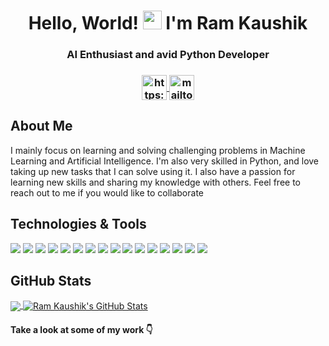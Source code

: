 <h1 align="center"> Hello, World! <img src="https://media.giphy.com/media/hvRJCLFzcasrR4ia7z/giphy.gif" width="30px" /> I'm Ram Kaushik </h1>
<h3 align="center"> AI Enthusiast and avid Python Developer </h3>
<h3 align="center">
	<a href="https://www.linkedin.com/in/ramkaushik19/" target="blank"><img align="center" src="https://cdn.jsdelivr.net/npm/simple-icons@3.0.1/icons/linkedin.svg" alt="https://www.linkedin.com/in/ramkaushik19/" height="40" width="40" />
	</a>
	<a href="mailto:rfram19@gmail.com" target="blank"><img align="center" src="https://cdn.jsdelivr.net/npm/simple-icons@3.0.1/icons/gmail.svg" alt="mailto:rfram19@gmail.com" height="40" width="40" />
	</a>
</h3>

## About Me
I mainly focus on learning and solving challenging problems in Machine Learning and Artificial Intelligence. I'm also very skilled in Python, and love taking up new tasks that I can solve using it. I also have a passion for learning new skills and sharing my knowledge with others. Feel free to reach out to me if you would like to collaborate

## Technologies & Tools

![](https://img.shields.io/badge/OS-Linux-informational?style=flat&logo=linux&logoColor=white&color=1982fc)
![](https://img.shields.io/badge/Code-Python-informational?style=flat&logo=python&logoColor=white&color=1982fc)
![](https://img.shields.io/badge/Code-Java-informational?style=flat&logo=java&logoColor=white&color=1982fc)
![](https://img.shields.io/badge/Code-C-informational?style=flat&logo=c&logoColor=white&color=1982fc)
![](https://img.shields.io/badge/Tools-Keras-informational?style=flat&logo=keras&logoColor=white&color=1982fc)
![](https://img.shields.io/badge/Tools-TensorFlow-informational?style=flat&logo=tensorflow&logoColor=white&color=1982fc)
![](https://img.shields.io/badge/Tools-PyTorch-informational?style=flat&logo=pytorch&logoColor=white&color=1982fc)
![](https://img.shields.io/badge/Tools-scikit_learn-informational?style=flat&logo=scikit-learn&logoColor=white&color=1982fc)
![](https://img.shields.io/badge/Tools-OpenAI_Gym-informational?style=flat&logo=openai-gym&logoColor=white&color=1982fc)
![](https://img.shields.io/badge/Tools-Django-informational?style=flat&logo=django&logoColor=white&color=1982fc)
![](https://img.shields.io/badge/Tools-Flask-informational?style=flat&logo=flask&logoColor=white&color=1982fc)
![](https://img.shields.io/badge/Tools-Git-informational?style=flat&logo=git&logoColor=white&color=1982fc)
![](https://img.shields.io/badge/Tools-LaTeX-informational?style=flat&logo=latex&logoColor=white&color=1982fc)
![](https://img.shields.io/badge/Editor-Jupyter_Lab-informational?style=flat&logo=jupyter&logoColor=white&color=1982fc)
![](https://img.shields.io/badge/Shell-Bash-informational?style=flat&logo=gnu-bash&logoColor=white&color=1982fc)
![](https://img.shields.io/badge/Cloud-Google_Cloud-informational?style=flat&logo=google-cloud&logoColor=white&color=1982fc)

## GitHub Stats

<a href="https://github.com/RamKaushikR/RamKaushikR">
  <img align="center" src="https://github-readme-stats.vercel.app/api/top-langs/?username=RamKaushikR&hide=matlab,python&title_color=ffffff&theme=dark" />
</a>
<a href="https://github.com/RamKaushikR/RamKaushikR">
  <img align="center" src="https://github-readme-stats.vercel.app/api?username=RamKaushikR&show_icons=true&line_height=27&count_private=true&title_color=ffffff&theme=dark&icon_color=1982fc" alt="Ram Kaushik's GitHub Stats" />
</a>

#### Take a look at some of my work 👇
